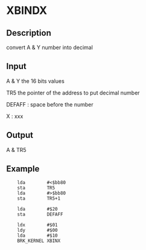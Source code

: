 # XBINDX

## Description

convert A & Y number into decimal

## Input

A & Y the 16 bits values

TR5 the pointer of the address to put decimal number

DEFAFF : space before the number

X : xxx

## Output

A & TR5

## Example

``` ca65
	lda        #<$bb80
	sta        TR5
	lda        #>$bb80
	sta        TR5+1

	lda        #$20
	sta        DEFAFF

	ldx		   #$01
	ldy        #$00
	lda        #$10
    BRK_KERNEL XBINX
```

